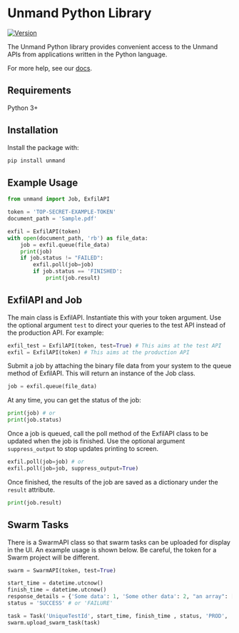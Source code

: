 # Unmand Python Library

[![Version](https://img.shields.io/pypi/v/unmand.svg)](https://www.npmjs.org/package/unmand)

The Unmand Python library provides convenient access to the Unmand APIs from applications written in the Python language.

For more help, see our [docs](https://unmand.com/docs).

## Requirements

Python 3+
## Installation

Install the package with:

```sh
pip install unmand
```
## Example Usage

```python
from unmand import Job, ExfilAPI

token = 'TOP-SECRET-EXAMPLE-TOKEN'
document_path = 'Sample.pdf'

exfil = ExfilAPI(token)
with open(document_path, 'rb') as file_data:
    job = exfil.queue(file_data)
    print(job)
    if job.status != "FAILED":
        exfil.poll(job=job)
        if job.status == 'FINISHED':
            print(job.result)
```

## ExfilAPI and Job

The main class is ExfilAPI. Instantiate this with your token argument. Use the optional argument `test` to direct your queries to the test API instead of the production API. For example:

```python
exfil_test = ExfilAPI(token, test=True) # This aims at the test API
exfil = ExfilAPI(token) # This aims at the production API
```

Submit a job by attaching the binary file data from your system to the queue method of ExfilAPI. This will return an instance of the Job class.

```python
job = exfil.queue(file_data)
```

At any time, you can get the status of the job:

```python
print(job) # or
print(job.status)
```

Once a job is queued, call the poll method of the ExfilAPI class to be updated when the job is finished. Use the optional argument `suppress_output` to stop updates printing to screen.

```python
exfil.poll(job=job) # or
exfil.poll(job=job, suppress_output=True)
```

Once finished, the results of the job are saved as a dictionary under the `result` attribute.

```python
print(job.result)
```


## Swarm Tasks

There is a SwarmAPI class so that swarm tasks can be uploaded for display in the UI. An example usage is shown below. Be careful, the token for a Swarm project will be different.

```python
swarm = SwarmAPI(token, test=True)

start_time = datetime.utcnow()
finish_time = datetime.utcnow()
response_details = {'Some data': 1, 'Some other data': 2, "an array": [1,2,3,4]}
status = 'SUCCESS' # or 'FAILURE'

task = Task('UniqueTestId', start_time, finish_time , status, 'PROD', 'Short Response', response_details , "First Identifier", "Second Identifier", "Third Identifier")
swarm.upload_swarm_task(task)
```
